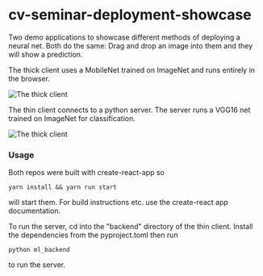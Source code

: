 # cv-seminar-deployment-showcase

Two demo applications to showcase different methods of deploying a neural net.
Both do the same:
Drag and drop an image into them and they will show a prediction.

The thick client uses a MobileNet trained on ImageNet and runs entirely in the browser.


![The thick client](https://github.com/mx-e/cv-seminar-deployment-showcase/blob/main/thin_client.png)


The thin client connects to a python server. The server runs a VGG16 net trained on ImageNet for classification.


![The thick client](https://github.com/mx-e/cv-seminar-deployment-showcase/blob/main/thick_client.png)


### Usage

Both repos were built with create-react-app so 

```
yarn install && yarn run start
```
will start them. For build instructions etc. use the create-react app documentation.

To run the server, cd into the "backend" directory of the thin client. Install the dependencies from the pyproject.toml then run 

```
python ml_backend
```
to run the server.
